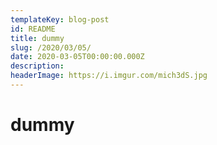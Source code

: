 ```yaml
---
templateKey: blog-post
id: README
title: dummy
slug: /2020/03/05/
date: 2020-03-05T00:00:00.000Z
description:
headerImage: https://i.imgur.com/mich3dS.jpg
---
```


# dummy
